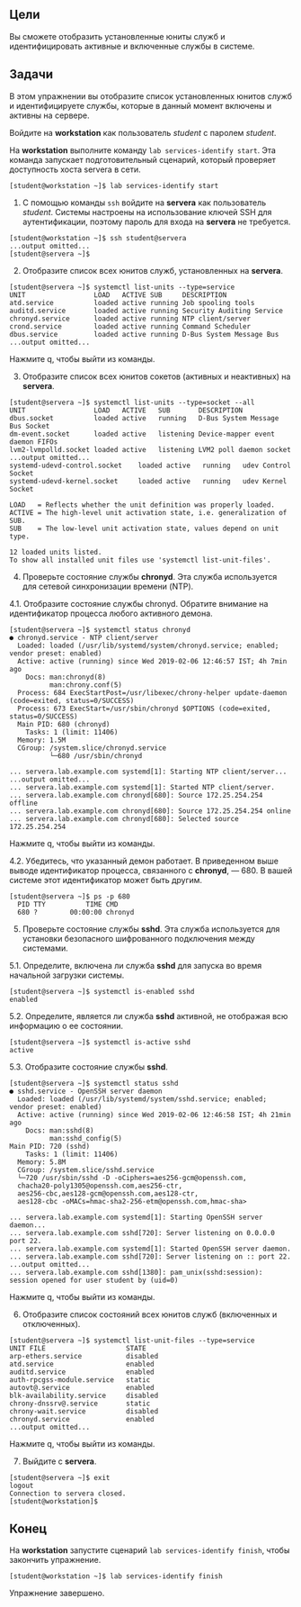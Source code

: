 ## Цели

Вы сможете отобразить установленные юниты служб и идентифицировать активные и включенные службы в системе.

## Задачи

В этом упражнении вы отобразите список установленных юнитов служб и идентифицируете службы, которые в данный момент включены и активны на сервере.

Войдите на **workstation** как пользователь *student* с паролем *student*.

На **workstation** выполните команду `lab services-identify start`. Эта команда запускает подготовительный сценарий, который проверяет доступность хоста servera в сети.

```
[student@workstation ~]$ lab services-identify start
```

1.	С помощью команды `ssh` войдите на **servera** как пользователь *student*. Системы настроены на использование ключей SSH для аутентификации, поэтому пароль для входа на **servera** не требуется.

  ```
  [student@workstation ~]$ ssh student@servera
  ...output omitted...
  [student@servera ~]$ 
  ```

2.	Отобразите список всех юнитов служб, установленных на **servera**.

  ```
  [student@servera ~]$ systemctl list-units --type=service
  UNIT                 LOAD   ACTIVE SUB     DESCRIPTION
  atd.service          loaded active running Job spooling tools
  auditd.service       loaded active running Security Auditing Service
  chronyd.service      loaded active running NTP client/server
  crond.service        loaded active running Command Scheduler
  dbus.service         loaded active running D-Bus System Message Bus
  ...output omitted...
  ```

  Нажмите q, чтобы выйти из команды.


3.	Отобразите список всех юнитов сокетов (активных и неактивных) на **servera**.

  ```
  [student@servera ~]$ systemctl list-units --type=socket --all
  UNIT                 LOAD   ACTIVE   SUB       DESCRIPTION
  dbus.socket          loaded active   running   D-Bus System Message Bus Socket 
  dm-event.socket      loaded active   listening Device-mapper event daemon FIFOs
  lvm2-lvmpolld.socket loaded active   listening LVM2 poll daemon socket
  ...output omitted...
  systemd-udevd-control.socket    loaded active   running   udev Control Socket
  systemd-udevd-kernel.socket     loaded active   running   udev Kernel Socket

  LOAD   = Reflects whether the unit definition was properly loaded.
  ACTIVE = The high-level unit activation state, i.e. generalization of SUB.
  SUB    = The low-level unit activation state, values depend on unit type.

  12 loaded units listed.
  To show all installed unit files use 'systemctl list-unit-files'.
  ```

4.	Проверьте состояние службы **chronyd**. Эта служба используется для сетевой синхронизации времени (NTP).

  4.1.	Отобразите состояние службы chronyd. Обратите внимание на идентификатор процесса любого активного демона.

  ```
  [student@servera ~]$ systemctl status chronyd
  ● chronyd.service - NTP client/server
    Loaded: loaded (/usr/lib/systemd/system/chronyd.service; enabled; vendor preset: enabled)
    Active: active (running) since Wed 2019-02-06 12:46:57 IST; 4h 7min ago
      Docs: man:chronyd(8)
            man:chrony.conf(5)
    Process: 684 ExecStartPost=/usr/libexec/chrony-helper update-daemon (code=exited, status=0/SUCCESS)
    Process: 673 ExecStart=/usr/sbin/chronyd $OPTIONS (code=exited, status=0/SUCCESS)
    Main PID: 680 (chronyd)
      Tasks: 1 (limit: 11406)
    Memory: 1.5M
    CGroup: /system.slice/chronyd.service
            └─680 /usr/sbin/chronyd

  ... servera.lab.example.com systemd[1]: Starting NTP client/server...
  ...output omitted...
  ... servera.lab.example.com systemd[1]: Started NTP client/server.
  ... servera.lab.example.com chronyd[680]: Source 172.25.254.254 offline
  ... servera.lab.example.com chronyd[680]: Source 172.25.254.254 online
  ... servera.lab.example.com chronyd[680]: Selected source 172.25.254.254
  ```

  Нажмите q, чтобы выйти из команды.

  4.2.	Убедитесь, что указанный демон работает. В приведенном выше выводе идентификатор процесса, связанного с **chronyd**, ― 680. В вашей системе этот идентификатор может быть другим.

  ```
  [student@servera ~]$ ps -p 680
    PID TTY          TIME CMD
    680 ?        00:00:00 chronyd
  ```

5.	Проверьте состояние службы **sshd**. Эта служба используется для установки безопасного шифрованного подключения между системами.

  5.1.	Определите, включена ли служба **sshd** для запуска во время начальной загрузки системы.

  ```
  [student@servera ~]$ systemctl is-enabled sshd
  enabled
  ```

  5.2.	Определите, является ли служба **sshd** активной, не отображая всю информацию о ее состоянии.

  ```
  [student@servera ~]$ systemctl is-active sshd
  active
  ```

  5.3.	Отобразите состояние службы **sshd**.

  ```
  [student@servera ~]$ systemctl status sshd
  ● sshd.service - OpenSSH server daemon
    Loaded: loaded (/usr/lib/systemd/system/sshd.service; enabled; vendor preset: enabled)
    Active: active (running) since Wed 2019-02-06 12:46:58 IST; 4h 21min ago
      Docs: man:sshd(8)
            man:sshd_config(5)
  Main PID: 720 (sshd)
      Tasks: 1 (limit: 11406)
    Memory: 5.8M
    CGroup: /system.slice/sshd.service
    └─720 /usr/sbin/sshd -D -oCiphers=aes256-gcm@openssh.com,
    chacha20-poly1305@openssh.com,aes256-ctr,
    aes256-cbc,aes128-gcm@openssh.com,aes128-ctr,
    aes128-cbc -oMACs=hmac-sha2-256-etm@openssh.com,hmac-sha>

  ... servera.lab.example.com systemd[1]: Starting OpenSSH server daemon...
  ... servera.lab.example.com sshd[720]: Server listening on 0.0.0.0 port 22.
  ... servera.lab.example.com systemd[1]: Started OpenSSH server daemon.
  ... servera.lab.example.com sshd[720]: Server listening on :: port 22.
  ...output omitted...
  ... servera.lab.example.com sshd[1380]: pam_unix(sshd:session): session opened for user student by (uid=0)
  ```

  Нажмите q, чтобы выйти из команды.

6.	Отобразите список состояний всех юнитов служб (включенных и отключенных).

  ```
  [student@servera ~]$ systemctl list-unit-files --type=service
  UNIT FILE                    STATE          
  arp-ethers.service           disabled       
  atd.service                  enabled        
  auditd.service               enabled        
  auth-rpcgss-module.service   static         
  autovt@.service              enabled        
  blk-availability.service     disabled       
  chrony-dnssrv@.service       static         
  chrony-wait.service          disabled       
  chronyd.service              enabled 
  ...output omitted...
  ```

  Нажмите q, чтобы выйти из команды.

7.	Выйдите с **servera**.

  ```
  [student@servera ~]$ exit
  logout
  Connection to servera closed.
  [student@workstation]$ 
  ```

## Конец

На **workstation** запустите сценарий `lab services-identify finish`, чтобы закончить упражнение.

```
[student@workstation ~]$ lab services-identify finish
```

Упражнение завершено.
